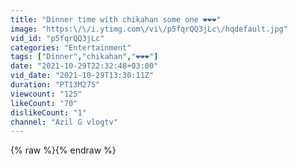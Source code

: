```yaml
---
title: "Dinner time with chikahan some one ❤️❤️❤️"
image: "https:\/\/i.ytimg.com\/vi\/p5fqrQQ3jLc\/hqdefault.jpg"
vid_id: "p5fqrQQ3jLc"
categories: "Entertainment"
tags: ["Dinner","chikahan","❤️❤️❤️"]
date: "2021-10-29T22:32:48+03:00"
vid_date: "2021-10-29T13:30:11Z"
duration: "PT13M27S"
viewcount: "125"
likeCount: "70"
dislikeCount: "1"
channel: "Azil G vlogtv"
---
```

{% raw %}{% endraw %}
